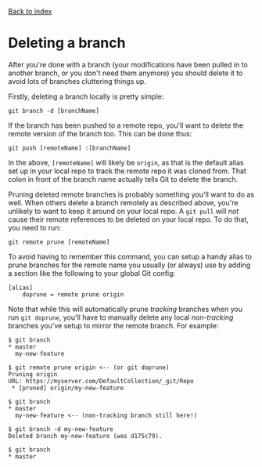 [Back to index](README.md)
# Deleting a branch
After you're done with a branch (your modifications have been pulled in to another branch, or you don't need them anymore) you should delete it to avoid lots of branches cluttering things up.

Firstly, deleting a branch locally is pretty simple:
```
git branch -d [branchName]
```

If the branch has been pushed to a remote repo, you'll want to delete the remote version of the branch too.  This can be done thus:
```
git push [remoteName] :[branchName]
```
In the above, `[remoteName]` will likely be `origin`, as that is the default alias set up in your local repo to track the remote repo it was cloned from.  That colon in front of the branch name actually tells Git to delete the branch.

Pruning deleted remote branches is probably something you'll want to do as well.  When others delete a branch remotely as described above, you're unlikely to want to keep it around on your local repo.  A `git pull` will *not* cause their remote references to be deleted on your local repo.  To do that, you need to run:
```
git remote prune [remoteName]
```

To avoid having to remember this command, you can setup a handy alias to prune branches for the remote name you usually (or always) use by adding a section like the following to your global Git config:

```
[alias]
	doprune = remote prune origin
```

Note that while this will automatically prune *tracking* branches when you run `git doprune`, you'll have to manually delete any local *non-tracking* branches you've setup to mirror the remote branch.  For example:

```
$ git branch
* master
  my-new-feature

$ git remote prune origin <-- (or git doprune)
Pruning origin
URL: https://myserver.com/DefaultCollection/_git/Repo
 * [pruned] origin/my-new-feature

$ git branch
* master
  my-new-feature <-- (non-tracking branch still here!)

$ git branch -d my-new-feature
Deleted branch my-new-feature (was d175c79).

$ git branch
* master
```
